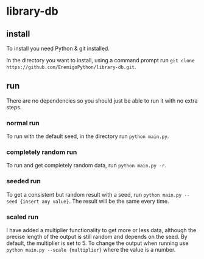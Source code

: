 # library-db

## install
To install you need Python & git installed.

In the directory you want to install, using a command prompt run `git clone https://github.com/EnemigoPython/library-db.git`.

## run
There are no dependencies so you should just be able to run it with no extra steps.

### normal run
To run with the default seed, in the directory run `python main.py`.

### completely random run
To run and get completely random data, run `python main.py -r`.

### seeded run
To get a consistent but random result with a seed, run `python main.py --seed {insert any value}`. The result will be the same every time.

### scaled run
I have added a multiplier functionality to get more or less data, although the precise length of the output is still random and depends on the seed. By default, the multiplier is set to 5. To change the output when running use `python main.py --scale {multiplier}` where the value is a number.